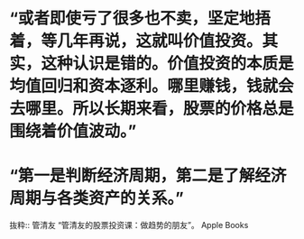 # “或者即使亏了很多也不卖，坚定地捂着，等几年再说，这就叫价值投资。其实，这种认识是错的。价值投资的本质是均值回归和资本逐利。哪里赚钱，钱就会去哪里。所以长期来看，股票的价格总是围绕着价值波动。”

# “第一是判断经济周期，第二是了解经济周期与各类资产的关系。”

抜粋:: 管清友  “管清友的股票投资课：做趋势的朋友”。 Apple Books  

